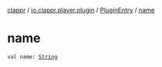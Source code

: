 [clappr](../../index.md) / [io.clappr.player.plugin](../index.md) / [PluginEntry](index.md) / [name](./name.md)

# name

`val name: `[`String`](https://kotlinlang.org/api/latest/jvm/stdlib/kotlin/-string/index.html)